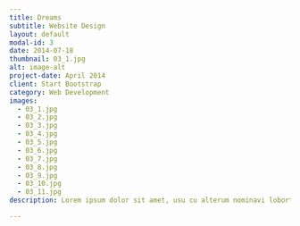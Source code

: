 ```yaml
---
title: Dreams
subtitle: Website Design
layout: default
modal-id: 3
date: 2014-07-18
thumbnail: 03_1.jpg
alt: image-alt
project-date: April 2014
client: Start Bootstrap
category: Web Development
images:
  - 03_1.jpg
  - 03_2.jpg
  - 03_3.jpg
  - 03_4.jpg
  - 03_5.jpg
  - 03_6.jpg
  - 03_7.jpg
  - 03_8.jpg
  - 03_9.jpg
  - 03_10.jpg
  - 03_11.jpg
description: Lorem ipsum dolor sit amet, usu cu alterum nominavi lobortis. At duo novum diceret. Tantas apeirian vix et, usu sanctus postulant inciderint ut, populo diceret necessitatibus in vim. Cu eum dicam feugiat noluisse.

---
```

